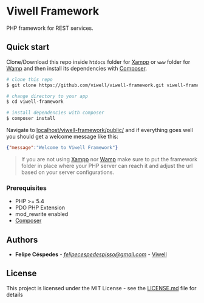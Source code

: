# Viwell Framework

PHP framework for REST services.

## Quick start

Clone/Download this repo inside `htdocs` folder for [Xampp](https://www.apachefriends.org/index.html) or `www` folder for [Wamp](http://www.wampserver.com/en/) and then install its dependencies with [Composer](https://getcomposer.org/).

```bash
# clone this repo
$ git clone https://github.com/viwell/viwell-framework.git viwell-framework

# change directory to your app
$ cd viwell-framework

# install dependencies with composer
$ composer install
```

Navigate to [localhost/viwell-framework/public/](http://localhost/viwell-framework/public/) and if everything goes well you should get a welcome message like this:

```json
{"message":"Welcome to Viwell Framework"}
```

> If you are not using [Xampp](https://www.apachefriends.org/index.html) nor [Wamp](http://www.wampserver.com/en/) make sure to put the framework folder in place where your PHP server can reach it and adjust the url based on your server configurations.

### Prerequisites

* PHP >= 5.4
* PDO PHP Extension
* mod_rewrite enabled
* [Composer](https://getcomposer.org/)

## Authors

* **Felipe Céspedes** - *felipecespedespisso@gmail.com* - [Viwell](https://github.com/viwell)

## License

This project is licensed under the MIT License - see the [LICENSE.md](LICENSE) file for details
